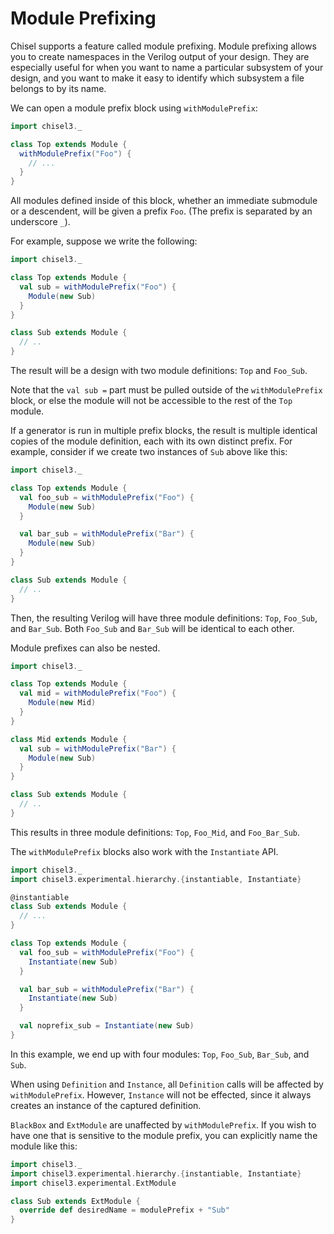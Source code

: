 # Module Prefixing

Chisel supports a feature called module prefixing.
Module prefixing allows you to create namespaces in the Verilog output of your design.
They are especially useful for when you want to name a particular subsystem of your design,
and you want to make it easy to identify which subsystem a file belongs to by its name.

We can open a module prefix block using `withModulePrefix`:

```scala mdoc:silent
import chisel3._

class Top extends Module {
  withModulePrefix("Foo") {
    // ...
  }
}
```

All modules defined inside of this block, whether an immediate submodule or a descendent, will be given a prefix `Foo`.
(The prefix is separated by an underscore `_`).

For example, suppose we write the following:

```scala mdoc:silent:reset
import chisel3._

class Top extends Module {
  val sub = withModulePrefix("Foo") {
    Module(new Sub)
  }
}

class Sub extends Module {
  // ..
}
```

The result will be a design with two module definitions: `Top` and `Foo_Sub`.

Note that the `val sub =` part must be pulled outside of the `withModulePrefix` block,
or else the module will not be accessible to the rest of the `Top` module.

If a generator is run in multiple prefix blocks, the result is multiple identical copies of the module definition,
each with its own distinct prefix.
For example, consider if we create two instances of `Sub` above like this:

```scala mdoc:silent:reset
import chisel3._

class Top extends Module {
  val foo_sub = withModulePrefix("Foo") {
    Module(new Sub)
  }

  val bar_sub = withModulePrefix("Bar") {
    Module(new Sub)
  }
}

class Sub extends Module {
  // ..
}
```

Then, the resulting Verilog will have three module definitions: `Top`, `Foo_Sub`, and `Bar_Sub`.
Both `Foo_Sub` and `Bar_Sub` will be identical to each other.

Module prefixes can also be nested.

```scala mdoc:silent:reset
import chisel3._

class Top extends Module {
  val mid = withModulePrefix("Foo") {
    Module(new Mid)
  }
}

class Mid extends Module {
  val sub = withModulePrefix("Bar") {
    Module(new Sub)
  }
}

class Sub extends Module {
  // ..
}
```

This results in three module definitions: `Top`, `Foo_Mid`, and `Foo_Bar_Sub`.

The `withModulePrefix` blocks also work with the `Instantiate` API.

```scala mdoc:silent:reset
import chisel3._
import chisel3.experimental.hierarchy.{instantiable, Instantiate}

@instantiable
class Sub extends Module {
  // ...
}

class Top extends Module {
  val foo_sub = withModulePrefix("Foo") {
    Instantiate(new Sub)
  }

  val bar_sub = withModulePrefix("Bar") {
    Instantiate(new Sub)
  }

  val noprefix_sub = Instantiate(new Sub)
}
```

In this example, we end up with four modules: `Top`, `Foo_Sub`, `Bar_Sub`, and `Sub`.

When using `Definition` and `Instance`, all `Definition` calls will be affected by `withModulePrefix`.
However, `Instance` will not be effected, since it always creates an instance of the captured definition.

`BlackBox` and `ExtModule` are unaffected by `withModulePrefix`.
If you wish to have one that is sensitive to the module prefix,
you can explicitly name the module like this:

```scala mdoc:silent:reset
import chisel3._
import chisel3.experimental.hierarchy.{instantiable, Instantiate}
import chisel3.experimental.ExtModule

class Sub extends ExtModule {
  override def desiredName = modulePrefix + "Sub"
}
```
